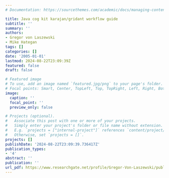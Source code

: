 ```yaml
---
# Documentation: https://sourcethemes.com/academic/docs/managing-content/

title: Java cog kit karajan/gridant workflow guide
subtitle: ''
summary: ''
authors:
- Gregor von Laszewski
- Mike Hategan
tags: []
categories: []
date: '2005-01-01'
lastmod: 2024-08-22T23:09:39Z
featured: false
draft: false

# Featured image
# To use, add an image named `featured.jpg/png` to your page's folder.
# Focal points: Smart, Center, TopLeft, Top, TopRight, Left, Right, BottomLeft, Bottom, BottomRight.
image:
  caption: ''
  focal_point: ''
  preview_only: false

# Projects (optional).
#   Associate this post with one or more of your projects.
#   Simply enter your project's folder or file name without extension.
#   E.g. `projects = ["internal-project"]` references `content/project/deep-learning/index.md`.
#   Otherwise, set `projects = []`.
projects: []
publishDate: '2024-08-22T23:09:39.736417Z'
publication_types:
- '4'
abstract: ''
publication: ''
url_pdf: https://www.researchgate.net/profile/Gregor-Von-Laszewski/publication/228719347_Java_cog_kit_karajangridant_workflow_guide/links/0046351ba07ffbbb42000000/Java-cog-kit-karajan-gridant-workflow-guide.pdf
---
```

